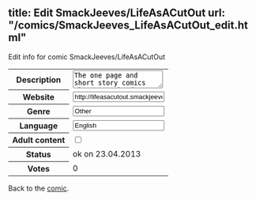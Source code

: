title: Edit SmackJeeves/LifeAsACutOut
url: "/comics/SmackJeeves_LifeAsACutOut_edit.html"
---
Edit info for comic SmackJeeves/LifeAsACutOut

<form name="comic" action="http://gaepostmail.appengine.com/comic" name="post">
<table class="comicinfo">
<tr>
<th>Description</th><td><textarea name="description">The one page and short story comics that star the dense yet smart Rail Machanic, The Hot headed Canadian Opil McKinzy, and the rest of he multinational mottly crew that are their friends.</textarea></td>
</tr>
<tr>
<th>Website</th><td><input type="text" name="url" value="http://lifeasacutout.smackjeeves.com/comics/"/></td>
</tr>
<tr>
<th>Genre</th><td><input type="text" name="genre" value="Other"/></td>
</tr>
<tr>
<th>Language</th><td><input type="text" name="language" value="English"/></td>
</tr>
<tr>
<th>Adult content</th><td><input type="checkbox" name="adult" value="adult" /></td>
</tr>
<tr>
<th>Status</th><td>ok on 23.04.2013</td>
</tr>
<tr>
<th>Votes</th><td>0</div></td>
</tr>
</table>
</form>

Back to the [comic](/comics/SmackJeeves_LifeAsACutOut.html).
